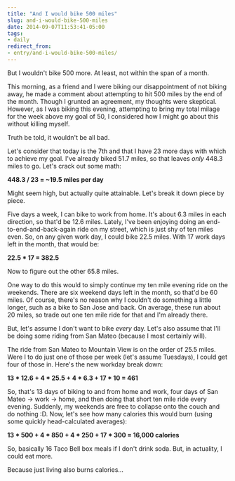 ```yaml
---
title: "And I would bike 500 miles"
slug: and-i-would-bike-500-miles
date: 2014-09-07T11:53:41-05:00
tags:
- daily
redirect_from:
- entry/and-i-would-bike-500-miles/
---
```

But I wouldn't bike 500 more. At least, not within the span of a month.

This morning, as a friend and I were biking our disappointment of not biking away, he made a comment about attempting to hit 500 miles by the end of the month. Though I grunted an agreement, my thoughts were skeptical. However, as I was biking this evening, attempting to bring my total milage for the week above my goal of 50, I considered how I might go about this without killing myself.

Truth be told, it wouldn't be all bad.

Let's consider that today is the 7th and that I have 23 more days with which to achieve my goal. I've already biked 51.7 miles, so that leaves _only_ 448.3 miles to go. Let's crack out some math:

**448.3 / 23 = ~19.5 miles per day**

Might seem high, but actually quite attainable. Let's break it down piece by piece.

Five days a week, I can bike to work from home. It's about 6.3 miles in each direction, so that'd be 12.6 miles. Lately, I've been enjoying doing an end-to-end-and-back-again ride on my street, which is just shy of ten miles even. So, on any given work day, I could bike 22.5 miles. With 17 work days left in the month, that would be:

**22.5 * 17 = 382.5**

Now to figure out the other 65.8 miles.

One way to do this would to simply continue my ten mile evening ride on the weekends. There are six weekend days left in the month, so that'd be 60 miles. Of course, there's no reason why I couldn't do something a little longer, such as a bike to San Jose and back. On average, these run about 20 miles, so trade out one ten mile ride for that and I'm already there.

But, let's assume I don't want to bike _every_ day. Let's also assume that I'll be doing some riding from San Mateo (because I most certainly will).

The ride from San Mateo to Mountain View is on the order of 25.5 miles. Were I to do just one of those per week (let's assume Tuesdays), I could get four of those in. Here's the new workday break down:

**13 * 12.6 + 4 * 25.5 + 4 * 6.3 + 17 * 10 = 461**

So, that's 13 days of biking to and from home and work, four days of San Mateo -> work -> home, and then doing that short ten mile ride every evening. Suddenly, my weekends are free to collapse onto the couch and do nothing :D. Now, let's see how many calories this would burn (using some quickly head-calculated averages):

**13 * 500 + 4 * 850 + 4 * 250 + 17 * 300 = 16,000 calories**

So, basically 16 Taco Bell box meals if I don't drink soda. But, in actuality, I could eat more.

Because just living also burns calories...

